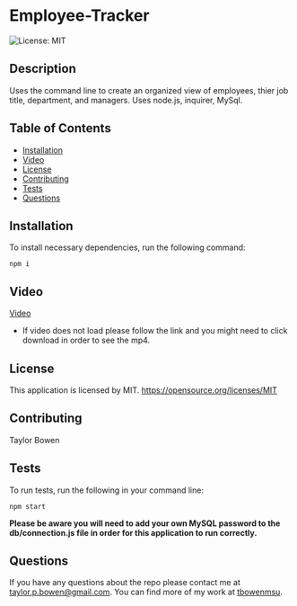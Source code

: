 # Employee-Tracker
  ![License: MIT](https://img.shields.io/badge/License-MIT-yellow.svg)
  ## Description
  Uses the command line to create an organized view of employees, thier job title, department, and managers. Uses node.js, inquirer, MySql.
  ## Table of Contents 
  * [Installation](#installation)
  * [Video](#video)
  * [License](#license) 
  * [Contributing](#contributing)
  * [Tests](#tests)
  * [Questions](#questions)
  ## Installation
  To install necessary dependencies, run the following command:
  ```
  npm i
  ```
  ## Video 
  [Video](./Assets/video.mp4)
  * If video does not load please follow the link and you might need to click download in order to see the mp4.

  ## License
  This application is licensed by MIT. https://opensource.org/licenses/MIT
    
  ## Contributing
  Taylor Bowen
  ## Tests
  To run tests, run the following in your command line: 
  ```
  npm start
  ```
  **Please be aware you will need to add your own MySQL password to the db/connection.js file in order for this application to run correctly.**

  ## Questions
  If you have any questions about the repo please contact me at taylor.p.bowen@gmail.com. 
  You can find more of my work at [tbowenmsu](https://github.com/tbowenmsu/).
  